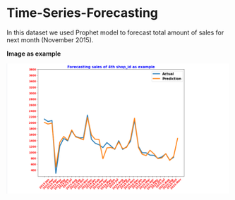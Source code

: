 # Time-Series-Forecasting

In this dataset we used Prophet model to forecast total amount of sales for next month (November 2015).

**Image as example**

![image](https://github.com/fedakhalil/Time-Series-Forecasting/blob/main/image/forecasting.png?raw=true)
